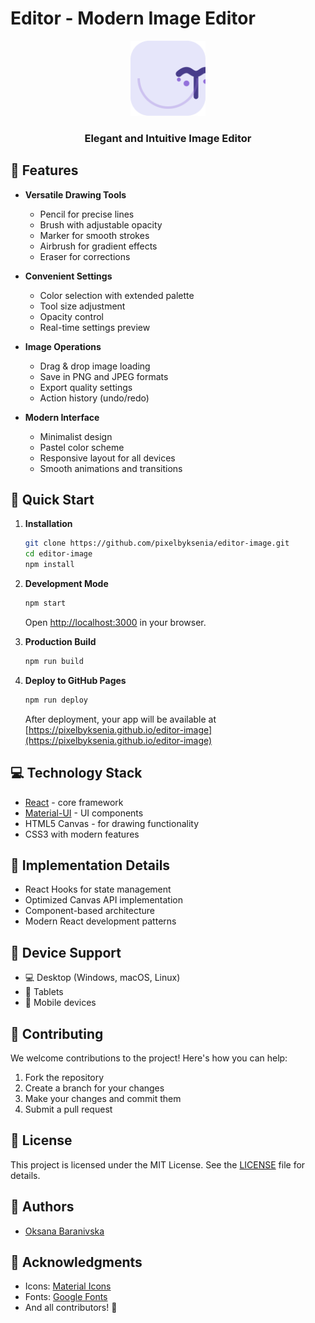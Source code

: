 # Editor - Modern Image Editor

<div align="center">
  <img src="src/icon.svg" alt="Editor Logo" width="120" />
  <h3>Elegant and Intuitive Image Editor</h3>
</div>

## 🎨 Features

- **Versatile Drawing Tools**
  - Pencil for precise lines
  - Brush with adjustable opacity
  - Marker for smooth strokes
  - Airbrush for gradient effects
  - Eraser for corrections

- **Convenient Settings**
  - Color selection with extended palette
  - Tool size adjustment
  - Opacity control
  - Real-time settings preview

- **Image Operations**
  - Drag & drop image loading
  - Save in PNG and JPEG formats
  - Export quality settings
  - Action history (undo/redo)

- **Modern Interface**
  - Minimalist design
  - Pastel color scheme
  - Responsive layout for all devices
  - Smooth animations and transitions

## 🚀 Quick Start

1. **Installation**
   ```bash
   git clone https://github.com/pixelbyksenia/editor-image.git
   cd editor-image
   npm install
   ```

2. **Development Mode**
   ```bash
   npm start
   ```
   Open [http://localhost:3000](http://localhost:3000) in your browser.

3. **Production Build**
   ```bash
   npm run build
   ```

4. **Deploy to GitHub Pages**
   ```bash
   npm run deploy
   ```
   After deployment, your app will be available at [https://pixelbyksenia.github.io/editor-image](https://pixelbyksenia.github.io/editor-image)

## 💻 Technology Stack

- [React](https://reactjs.org/) - core framework
- [Material-UI](https://mui.com/) - UI components
- HTML5 Canvas - for drawing functionality
- CSS3 with modern features

## 🎯 Implementation Details

- React Hooks for state management
- Optimized Canvas API implementation
- Component-based architecture
- Modern React development patterns

## 📱 Device Support

- 💻 Desktop (Windows, macOS, Linux)
- 📱 Tablets
- 📱 Mobile devices

## 🤝 Contributing

We welcome contributions to the project! Here's how you can help:

1. Fork the repository
2. Create a branch for your changes
3. Make your changes and commit them
4. Submit a pull request

## 📄 License

This project is licensed under the MIT License. See the [LICENSE](LICENSE) file for details.

## 👥 Authors

- [Oksana Baranivska](https://github.com/pixelbyksenia)

## 🙏 Acknowledgments

- Icons: [Material Icons](https://material.io/icons)
- Fonts: [Google Fonts](https://fonts.google.com)
- And all contributors! 🌟
